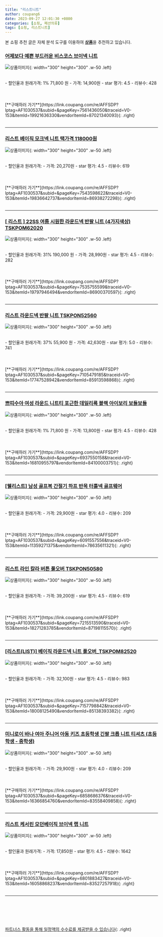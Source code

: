 ```yaml
---
title: "리스트니트"
author: coupang6
date: 2023-09-27 12:01:30 +0800
categories: [쇼핑, 패션의류]
tags: [쇼핑, 리스트니트]
---
```


본 쇼핑 추천 글은 자체 분석 도구를 이용하여 [**상품**](https://link.coupang.com/a/bao1ui)을 추천하고 있습니다.

### [어제보다 예쁜 부드러운 비스코스 브이넥 니트](https://link.coupang.com/re/AFFSDP?lptag=AF1030537&subid=&pageKey=7561436050&traceid=V0-153&itemId=19921636330&vendorItemId=87021340093)

![상품이미지](https://thumbnail9.coupangcdn.com/thumbnails/remote/230x230ex/image/vendor_inventory/28a1/57905afbb195ca7f77c0106f236f834f64b6f1a3c7ef07293f7ea5b377ba.jpg){: width="300" height="300" .w-50 .left}


<br>
- 할인율과 원래가격: 1%  71,800   원
- 가격: 14,900원
- star 평가: 4.5
- 리뷰수: 428
<br>
<br>
<br>
<br>
[**구매하러 가기**](https://link.coupang.com/re/AFFSDP?lptag=AF1030537&subid=&pageKey=7561436050&traceid=V0-153&itemId=19921636330&vendorItemId=87021340093){: .right}
<br>
<br>

---

### [리스트 베이직 모크넥 니트 택가격 118000원](https://link.coupang.com/re/AFFSDP?lptag=AF1030537&subid=&pageKey=7543598622&traceid=V0-153&itemId=19836642737&vendorItemId=86938272298)

![상품이미지](https://thumbnail6.coupangcdn.com/thumbnails/remote/230x230ex/image/vendor_inventory/3dfe/c0e678a9e09aa54378417cdf2036afa93298ed4287ba43cf39bb8b5b1bb5.jpg){: width="300" height="300" .w-50 .left}


<br>
- 할인율과 원래가격: 
- 가격: 20,270원
- star 평가: 4.5
- 리뷰수: 619
<br>
<br>
<br>
<br>
[**구매하러 가기**](https://link.coupang.com/re/AFFSDP?lptag=AF1030537&subid=&pageKey=7543598622&traceid=V0-153&itemId=19836642737&vendorItemId=86938272298){: .right}
<br>
<br>

---

### [[ 리스트 ] 22SS 여름 시원한 라운드넥 반팔 니트 (4가지색상) TSKPOM62020](https://link.coupang.com/re/AFFSDP?lptag=AF1030537&subid=&pageKey=7535755599&traceid=V0-153&itemId=19797946494&vendorItemId=86900370597)

![상품이미지](https://thumbnail8.coupangcdn.com/thumbnails/remote/230x230ex/image/vendor_inventory/0b50/6e878eb677b489ea9834c45481e6d34486f8bdff95757ce472cc832a7ee7.jpg){: width="300" height="300" .w-50 .left}


<br>
- 할인율과 원래가격: 31%  190,000   원
- 가격: 28,990원
- star 평가: 4.5
- 리뷰수: 282
<br>
<br>
<br>
<br>
[**구매하러 가기**](https://link.coupang.com/re/AFFSDP?lptag=AF1030537&subid=&pageKey=7535755599&traceid=V0-153&itemId=19797946494&vendorItemId=86900370597){: .right}
<br>
<br>

---

### [리스트 라운드넥 반팔 니트 TSKPON52560](https://link.coupang.com/re/AFFSDP?lptag=AF1030537&subid=&pageKey=7105479185&traceid=V0-153&itemId=17747528942&vendorItemId=85913598868)

![상품이미지](https://thumbnail7.coupangcdn.com/thumbnails/remote/230x230ex/image/vendor_inventory/5582/6f0bef12ba8d699491ab18dfa872c7e47f687d786ce1e2041083d0be774b.jpg){: width="300" height="300" .w-50 .left}


<br>
- 할인율과 원래가격: 37%  55,900   원
- 가격: 42,630원
- star 평가: 5.0
- 리뷰수: 741
<br>
<br>
<br>
<br>
[**구매하러 가기**](https://link.coupang.com/re/AFFSDP?lptag=AF1030537&subid=&pageKey=7105479185&traceid=V0-153&itemId=17747528942&vendorItemId=85913598868){: .right}
<br>
<br>

---

### [쁘띠수아 여성 라운드 니트티 포근한 데일리룩 블랙 아이보리 보들보들](https://link.coupang.com/re/AFFSDP?lptag=AF1030537&subid=&pageKey=6937550158&traceid=V0-153&itemId=16810955797&vendorItemId=84100003751)

![상품이미지](https://thumbnail9.coupangcdn.com/thumbnails/remote/230x230ex/image/vendor_inventory/b231/6ac8c88d6198049d388767ae442ee891db3f6c6389ba22e785aa9a7bae09.png){: width="300" height="300" .w-50 .left}


<br>
- 할인율과 원래가격: 1%  71,800   원
- 가격: 13,800원
- star 평가: 4.5
- 리뷰수: 428
<br>
<br>
<br>
<br>
[**구매하러 가기**](https://link.coupang.com/re/AFFSDP?lptag=AF1030537&subid=&pageKey=6937550158&traceid=V0-153&itemId=16810955797&vendorItemId=84100003751){: .right}
<br>
<br>

---

### [[웰리스트] 남성 골프복 간절기 하프 반목 터틀넥 골프웨어](https://link.coupang.com/re/AFFSDP?lptag=AF1030537&subid=&pageKey=6091557556&traceid=V0-153&itemId=11359271375&vendorItemId=78635611321)

![상품이미지](https://thumbnail10.coupangcdn.com/thumbnails/remote/230x230ex/image/vendor_inventory/f68d/577e6e31d209dbd2d885c29f0d0aeeb2c9d6a453b01b154f69f12def2784.jpg){: width="300" height="300" .w-50 .left}


<br>
- 할인율과 원래가격: 
- 가격: 29,900원
- star 평가: 4.0
- 리뷰수: 209
<br>
<br>
<br>
<br>
[**구매하러 가기**](https://link.coupang.com/re/AFFSDP?lptag=AF1030537&subid=&pageKey=6091557556&traceid=V0-153&itemId=11359271375&vendorItemId=78635611321){: .right}
<br>
<br>

---

### [리스트 라인 칼라 버튼 풀오버 TSKPON50580](https://link.coupang.com/re/AFFSDP?lptag=AF1030537&subid=&pageKey=7215513590&traceid=V0-153&itemId=18271283785&vendorItemId=87198115570)

![상품이미지](https://thumbnail7.coupangcdn.com/thumbnails/remote/230x230ex/image/vendor_inventory/5d73/97adb82ccd0cb6929dd4fb83416229110d23fce1d21f2185aa66d383becb.jpg){: width="300" height="300" .w-50 .left}


<br>
- 할인율과 원래가격: 
- 가격: 39,200원
- star 평가: 4.5
- 리뷰수: 619
<br>
<br>
<br>
<br>
[**구매하러 가기**](https://link.coupang.com/re/AFFSDP?lptag=AF1030537&subid=&pageKey=7215513590&traceid=V0-153&itemId=18271283785&vendorItemId=87198115570){: .right}
<br>
<br>

---

### [[리스트(LIST)] 베이직 라운드넥 니트 풀오버_TSKPOM82520](https://link.coupang.com/re/AFFSDP?lptag=AF1030537&subid=&pageKey=7157798842&traceid=V0-153&itemId=18008125490&vendorItemId=85138393382)

![상품이미지](https://thumbnail7.coupangcdn.com/thumbnails/remote/230x230ex/image/vendor_inventory/73ab/6ca70280eeb8a17db9aab26c3a43a404e776ea91855871dc8f0600d9dcc8.jpg){: width="300" height="300" .w-50 .left}


<br>
- 할인율과 원래가격: 
- 가격: 32,100원
- star 평가: 4.5
- 리뷰수: 983
<br>
<br>
<br>
<br>
[**구매하러 가기**](https://link.coupang.com/re/AFFSDP?lptag=AF1030537&subid=&pageKey=7157798842&traceid=V0-153&itemId=18008125490&vendorItemId=85138393382){: .right}
<br>
<br>

---

### [미니로이 바나 여아 주니어 아동 키즈 초등학생 긴팔 크롭 니트 티셔츠 (초등학생 - 중학생)](https://link.coupang.com/re/AFFSDP?lptag=AF1030537&subid=&pageKey=6858686376&traceid=V0-153&itemId=16366854760&vendorItemId=83558409858)

![상품이미지](https://thumbnail10.coupangcdn.com/thumbnails/remote/230x230ex/image/vendor_inventory/9a90/ce46daa2a694230b18b3bb9bd5dda54c2b5e46b33a5a50ec7f269b7a7f55.jpg){: width="300" height="300" .w-50 .left}


<br>
- 할인율과 원래가격: 
- 가격: 29,900원
- star 평가: 4.0
- 리뷰수: 209
<br>
<br>
<br>
<br>
[**구매하러 가기**](https://link.coupang.com/re/AFFSDP?lptag=AF1030537&subid=&pageKey=6858686376&traceid=V0-153&itemId=16366854760&vendorItemId=83558409858){: .right}
<br>
<br>

---

### [리스트 케서린 모던베이직 브이넥 랩 니트](https://link.coupang.com/re/AFFSDP?lptag=AF1030537&subid=&pageKey=6801883427&traceid=V0-153&itemId=16058868237&vendorItemId=83527257918)

![상품이미지](https://thumbnail10.coupangcdn.com/thumbnails/remote/230x230ex/image/vendor_inventory/43ef/98131475d7550bec443737b17f2d9fb351add7a5712a52d5248ede721312.jpg){: width="300" height="300" .w-50 .left}


<br>
- 할인율과 원래가격: 
- 가격: 17,850원
- star 평가: 4.5
- 리뷰수: 1642
<br>
<br>
<br>
<br>
[**구매하러 가기**](https://link.coupang.com/re/AFFSDP?lptag=AF1030537&subid=&pageKey=6801883427&traceid=V0-153&itemId=16058868237&vendorItemId=83527257918){: .right}
<br>
<br>

---
<br><br><br><br><br> [파트너스 활동을 통해 일정액의 수수료를 제공받을 수 있습니다](https://link.coupang.com/a/bao1ui){: .right}